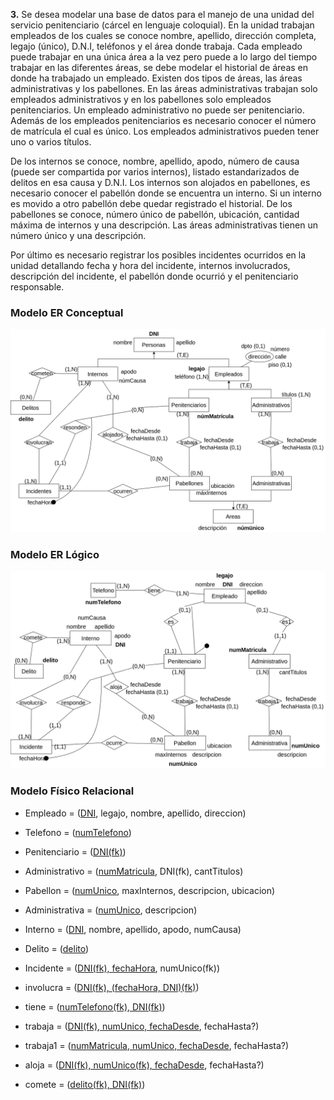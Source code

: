**3.** Se desea modelar una base de datos para el manejo de una unidad del servicio penitenciario (cárcel en lenguaje coloquial). En la unidad trabajan empleados de los cuales se conoce nombre, apellido, dirección completa, legajo (único), D.N.I, teléfonos y el área donde trabaja. Cada empleado puede trabajar en una única área a la vez pero puede a lo largo del tiempo trabajar en las diferentes áreas, se debe modelar el historial de áreas en donde ha trabajado un empleado. Existen dos tipos de áreas, las áreas administrativas y los pabellones. En las áreas administrativas trabajan solo empleados administrativos y en los pabellones solo empleados penitenciarios. Un empleado administrativo no puede ser penitenciario. Además de los empleados penitenciarios es necesario conocer el número de matrícula el cual es único. Los empleados administrativos pueden tener uno o varios títulos.

De los internos se conoce, nombre, apellido, apodo, número de causa (puede ser compartida por varios internos), listado estandarizados de delitos en esa causa y D.N.I. Los internos son alojados en pabellones, es necesario conocer el pabellón donde se encuentra un interno. Si un interno es movido a otro pabellón debe quedar registrado el historial. De los pabellones se conoce, número único de pabellón, ubicación, cantidad máxima de internos y una descripción. Las áreas administrativas tienen un número único y una descripción.

Por último es necesario registrar los posibles incidentes ocurridos en la unidad detallando fecha y hora del incidente, internos involucrados, descripción del incidente, el pabellón donde ocurrió y el penitenciario responsable.


### Modelo ER Conceptual
![ejercicio3_Conceptual](../../Practica2/Parte1/drawios-png/ejercicio03P2_Conceptual.drawio.png)

### Modelo ER Lógico
![ejercicio3_Lógico](../../Practica2/Parte1/drawios-png/ejercicio03P2_Logico.drawio.png)

### Modelo Físico Relacional

- Empleado = (<u>DNI</u>, legajo, nombre, apellido, direccion)

- Telefono = (<u>numTelefono</u>)

- Penitenciario = (<u>DNI(fk)</u>)

- Administrativo = (<u>numMatricula</u>, DNI(fk), cantTitulos)

- Pabellon = (<u>numUnico</u>, maxInternos, descripcion, ubicacion)

- Administrativa = (<u>numUnico</u>, descripcion)

- Interno = (<u>DNI</u>, nombre, apellido, apodo, numCausa)

- Delito = (<u>delito</u>)

- Incidente = (<u>DNI(fk), fechaHora</u>, numUnico(fk))

- involucra = (<u>DNI(fk), (fechaHora, DNI)(fk)</u>)

- tiene = (<u>numTelefono(fk), DNI(fk)</u>)

- trabaja = (<u>DNI(fk), numUnico, fechaDesde</u>, fechaHasta?)

- trabaja1 = (<u>numMatricula, numUnico, fechaDesde</u>, fechaHasta?)

- aloja = (<u>DNI(fk), numUnico(fk), fechaDesde</u>, fechaHasta?)

- comete = (<u>delito(fk), DNI(fk)</u>)
